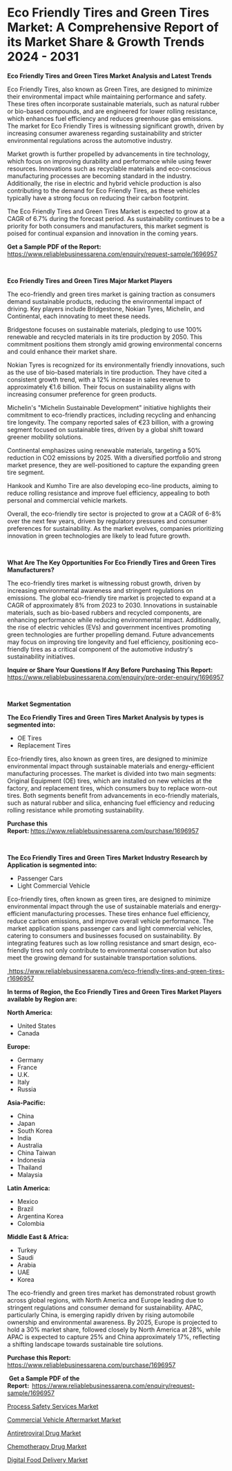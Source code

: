 <p><h1>Eco Friendly Tires and Green Tires Market: A Comprehensive Report of its Market Share & Growth Trends 2024 - 2031</h1></p><p><strong>Eco Friendly Tires and Green Tires Market Analysis and Latest Trends</strong></p>
<p><p>Eco Friendly Tires, also known as Green Tires, are designed to minimize their environmental impact while maintaining performance and safety. These tires often incorporate sustainable materials, such as natural rubber or bio-based compounds, and are engineered for lower rolling resistance, which enhances fuel efficiency and reduces greenhouse gas emissions. The market for Eco Friendly Tires is witnessing significant growth, driven by increasing consumer awareness regarding sustainability and stricter environmental regulations across the automotive industry.</p><p>Market growth is further propelled by advancements in tire technology, which focus on improving durability and performance while using fewer resources. Innovations such as recyclable materials and eco-conscious manufacturing processes are becoming standard in the industry. Additionally, the rise in electric and hybrid vehicle production is also contributing to the demand for Eco Friendly Tires, as these vehicles typically have a strong focus on reducing their carbon footprint. </p><p>The Eco Friendly Tires and Green Tires Market is expected to grow at a CAGR of 6.7% during the forecast period. As sustainability continues to be a priority for both consumers and manufacturers, this market segment is poised for continual expansion and innovation in the coming years.</p></p>
<p><strong>Get a Sample PDF of the Report:&nbsp;</strong> <a href="https://www.reliablebusinessarena.com/enquiry/request-sample/1696957?utm_campaign=1552&utm_medium=2&utm_source=Github&utm_content=ia&utm_term=20102024&utm_id=eco-friendly-tires-and-green-tires">https://www.reliablebusinessarena.com/enquiry/request-sample/1696957</a></p>
<p>&nbsp;</p>
<p><strong>Eco Friendly Tires and Green Tires Major Market Players</strong></p>
<p><p>The eco-friendly and green tires market is gaining traction as consumers demand sustainable products, reducing the environmental impact of driving. Key players include Bridgestone, Nokian Tyres, Michelin, and Continental, each innovating to meet these needs.</p><p>Bridgestone focuses on sustainable materials, pledging to use 100% renewable and recycled materials in its tire production by 2050. This commitment positions them strongly amid growing environmental concerns and could enhance their market share.</p><p>Nokian Tyres is recognized for its environmentally friendly innovations, such as the use of bio-based materials in tire production. They have cited a consistent growth trend, with a 12% increase in sales revenue to approximately €1.6 billion. Their focus on sustainability aligns with increasing consumer preference for green products.</p><p>Michelin's "Michelin Sustainable Development" initiative highlights their commitment to eco-friendly practices, including recycling and enhancing tire longevity. The company reported sales of €23 billion, with a growing segment focused on sustainable tires, driven by a global shift toward greener mobility solutions.</p><p>Continental emphasizes using renewable materials, targeting a 50% reduction in CO2 emissions by 2025. With a diversified portfolio and strong market presence, they are well-positioned to capture the expanding green tire segment.</p><p>Hankook and Kumho Tire are also developing eco-line products, aiming to reduce rolling resistance and improve fuel efficiency, appealing to both personal and commercial vehicle markets.</p><p>Overall, the eco-friendly tire sector is projected to grow at a CAGR of 6-8% over the next few years, driven by regulatory pressures and consumer preferences for sustainability. As the market evolves, companies prioritizing innovation in green technologies are likely to lead future growth.</p></p>
<p>&nbsp;</p>
<p><strong>What Are The Key Opportunities For Eco Friendly Tires and Green Tires Manufacturers?</strong></p>
<p><p>The eco-friendly tires market is witnessing robust growth, driven by increasing environmental awareness and stringent regulations on emissions. The global eco-friendly tire market is projected to expand at a CAGR of approximately 8% from 2023 to 2030. Innovations in sustainable materials, such as bio-based rubbers and recycled components, are enhancing performance while reducing environmental impact. Additionally, the rise of electric vehicles (EVs) and government incentives promoting green technologies are further propelling demand. Future advancements may focus on improving tire longevity and fuel efficiency, positioning eco-friendly tires as a critical component of the automotive industry's sustainability initiatives.</p></p>
<p><strong>Inquire or Share Your Questions If Any Before Purchasing This Report:</strong> <a href="https://www.reliablebusinessarena.com/enquiry/pre-order-enquiry/1696957?utm_campaign=1552&utm_medium=2&utm_source=Github&utm_content=ia&utm_term=20102024&utm_id=eco-friendly-tires-and-green-tires">https://www.reliablebusinessarena.com/enquiry/pre-order-enquiry/1696957</a></p>
<p>&nbsp;</p>
<p><strong>Market Segmentation</strong></p>
<p><strong>The Eco Friendly Tires and Green Tires Market Analysis by types is segmented into:</strong></p>
<p><ul><li>OE Tires</li><li>Replacement Tires</li></ul></p>
<p><p>Eco-friendly tires, also known as green tires, are designed to minimize environmental impact through sustainable materials and energy-efficient manufacturing processes. The market is divided into two main segments: Original Equipment (OE) tires, which are installed on new vehicles at the factory, and replacement tires, which consumers buy to replace worn-out tires. Both segments benefit from advancements in eco-friendly materials, such as natural rubber and silica, enhancing fuel efficiency and reducing rolling resistance while promoting sustainability.</p></p>
<p><strong>Purchase this Report:&nbsp;</strong><a href="https://www.reliablebusinessarena.com/purchase/1696957?utm_campaign=1552&utm_medium=2&utm_source=Github&utm_content=ia&utm_term=20102024&utm_id=eco-friendly-tires-and-green-tires">https://www.reliablebusinessarena.com/purchase/1696957</a></p>
<p>&nbsp;</p>
<p><strong>The Eco Friendly Tires and Green Tires Market Industry Research by Application is segmented into:</strong></p>
<p><ul><li>Passenger Cars</li><li>Light Commercial Vehicle</li></ul></p>
<p><p>Eco-friendly tires, often known as green tires, are designed to minimize environmental impact through the use of sustainable materials and energy-efficient manufacturing processes. These tires enhance fuel efficiency, reduce carbon emissions, and improve overall vehicle performance. The market application spans passenger cars and light commercial vehicles, catering to consumers and businesses focused on sustainability. By integrating features such as low rolling resistance and smart design, eco-friendly tires not only contribute to environmental conservation but also meet the growing demand for sustainable transportation solutions.</p></p>
<p><a href="https://www.reliablebusinessarena.com/eco-friendly-tires-and-green-tires-r1696957?utm_campaign=1552&utm_medium=2&utm_source=Github&utm_content=ia&utm_term=20102024&utm_id=eco-friendly-tires-and-green-tires">&nbsp;https://www.reliablebusinessarena.com/eco-friendly-tires-and-green-tires-r1696957</a></p>
<p><strong>In terms of Region, the Eco Friendly Tires and Green Tires Market Players available by Region are:</strong></p>
<p>
    <p> <strong> North America: </strong>
        <ul>
            <li>United States</li>
            <li>Canada</li>
        </ul>
        </p> 
    <p> <strong> Europe: </strong>
        <ul>
            <li>Germany</li>
            <li>France</li>
            <li>U.K.</li>
            <li>Italy</li>
            <li>Russia</li>
        </ul>
        </p> 
    <p> <strong> Asia-Pacific: </strong>
        <ul>
            <li>China</li>
            <li>Japan</li>
            <li>South Korea</li>
            <li>India</li>
            <li>Australia</li>
            <li>China Taiwan</li>
            <li>Indonesia</li>
            <li>Thailand</li>
            <li>Malaysia</li>
        </ul>
        </p> 
    <p> <strong> Latin America: </strong>
        <ul>
            <li>Mexico</li>
            <li>Brazil</li>
            <li>Argentina Korea</li>
            <li>Colombia</li>
        </ul>
        </p> 
    <p> <strong> Middle East & Africa: </strong>
        <ul>
            <li>Turkey</li>
            <li>Saudi</li>
            <li>Arabia</li>
            <li>UAE</li>
            <li>Korea</li>
        </ul>
    </p>
    </p>
<p><p>The eco-friendly and green tires market has demonstrated robust growth across global regions, with North America and Europe leading due to stringent regulations and consumer demand for sustainability. APAC, particularly China, is emerging rapidly driven by rising automobile ownership and environmental awareness. By 2025, Europe is projected to hold a 30% market share, followed closely by North America at 28%, while APAC is expected to capture 25% and China approximately 17%, reflecting a shifting landscape towards sustainable tire solutions.</p></p>
<p><strong>Purchase this Report: </strong><a href="https://www.reliablebusinessarena.com/purchase/1696957?utm_campaign=1552&utm_medium=2&utm_source=Github&utm_content=ia&utm_term=20102024&utm_id=eco-friendly-tires-and-green-tires">https://www.reliablebusinessarena.com/purchase/1696957</a></p>
<p>&nbsp;<strong>Get a Sample PDF of the Report:&nbsp;&nbsp;</strong><a href="https://www.reliablebusinessarena.com/enquiry/request-sample/1696957?utm_campaign=1552&utm_medium=2&utm_source=Github&utm_content=ia&utm_term=20102024&utm_id=eco-friendly-tires-and-green-tires">https://www.reliablebusinessarena.com/enquiry/request-sample/1696957</a></p>
<p><strong></strong></p>
<p><p><a href="https://www.linkedin.com/pulse/mapping-process-safety-services-market-trends-challenges-breakthroughs-nel9c?utm_campaign=1552&utm_medium=2&utm_source=Github&utm_content=ia&utm_term=20102024&utm_id=eco-friendly-tires-and-green-tires">Process Safety Services Market</a></p><p><a href="https://github.com/MarciaRunte/Market-Research-Report-List-1/blob/main/commercial-vehicle-aftermarket-market.md?utm_campaign=1552&utm_medium=2&utm_source=Github&utm_content=ia&utm_term=20102024&utm_id=eco-friendly-tires-and-green-tires">Commercial Vehicle Aftermarket Market</a></p><p><a href="https://www.linkedin.com/pulse/antiretroviral-drug-market-research-report-2024-2031-ugpfc?utm_campaign=1552&utm_medium=2&utm_source=Github&utm_content=ia&utm_term=20102024&utm_id=eco-friendly-tires-and-green-tires">Antiretroviral Drug Market</a></p><p><a href="https://www.linkedin.com/pulse/chemotherapy-drug-market-research-report-2024-2031-nf2yc?utm_campaign=1552&utm_medium=2&utm_source=Github&utm_content=ia&utm_term=20102024&utm_id=eco-friendly-tires-and-green-tires">Chemotherapy Drug Market</a></p><p><a href="https://www.linkedin.com/pulse/booming-digital-food-delivery-market-sector-analysis-growth-l5o1c?utm_campaign=1552&utm_medium=2&utm_source=Github&utm_content=ia&utm_term=20102024&utm_id=eco-friendly-tires-and-green-tires">Digital Food Delivery Market</a></p></p>